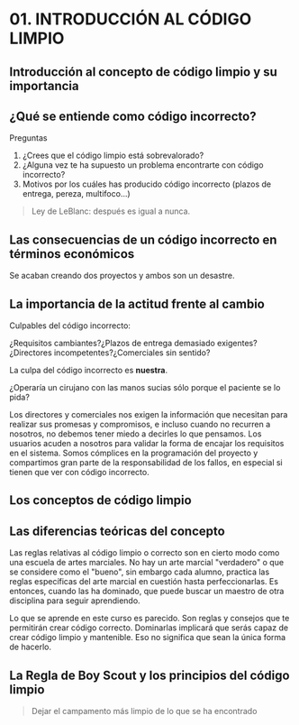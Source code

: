 # 01. INTRODUCCIÓN AL CÓDIGO LIMPIO

## Introducción al concepto de código limpio y su importancia

## ¿Qué se entiende como código incorrecto?

Preguntas

1. ¿Crees que el código limpio está sobrevalorado?
2. ¿Alguna vez te ha supuesto un problema encontrarte con código incorrecto?
3. Motivos por los cuáles has producido código incorrecto (plazos de entrega, pereza, multifoco...)

> Ley de LeBlanc: después es igual a nunca.

## Las consecuencias de un código incorrecto en términos económicos

Se acaban creando dos proyectos y ambos son un desastre.

## La importancia de la actitud frente al cambio

Culpables del código incorrecto: 

¿Requisitos cambiantes?¿Plazos de entrega demasiado exigentes?¿Directores incompetentes?¿Comerciales sin sentido?

La culpa del código incorrecto es **nuestra**. 

¿Operaría un cirujano con las manos sucias sólo porque el paciente se lo pida?

Los directores y comerciales nos exigen la información que necesitan para realizar sus promesas y compromisos, e incluso cuando no recurren a nosotros, no debemos tener miedo a decirles lo que pensamos. Los usuarios acuden a nosotros para validar la forma de encajar los requisitos en el sistema. Somos cómplices en la programación del proyecto y compartimos gran parte de la responsabilidad de los fallos, en especial si tienen que ver con código incorrecto.

## Los conceptos de código limpio



## Las diferencias teóricas del concepto

Las reglas relativas al código limpio o correcto son en cierto modo como una escuela de artes marciales. No hay un arte marcial "verdadero" o que se considere como el "bueno", sin embargo cada alumno, practica las reglas específicas del arte marcial en cuestión hasta perfeccionarlas. Es entonces, cuando las ha dominado, que puede buscar un maestro de otra disciplina para seguir aprendiendo. 

Lo que se aprende en este curso es parecido. Son reglas y consejos que te permitirán crear código correcto. Dominarlas implicará que serás capaz de crear código limpio y mantenible. Eso no significa que sean la única forma de hacerlo.

## La Regla de Boy Scout y los principios del código limpio

> Dejar el campamento más limpio de lo que se ha encontrado